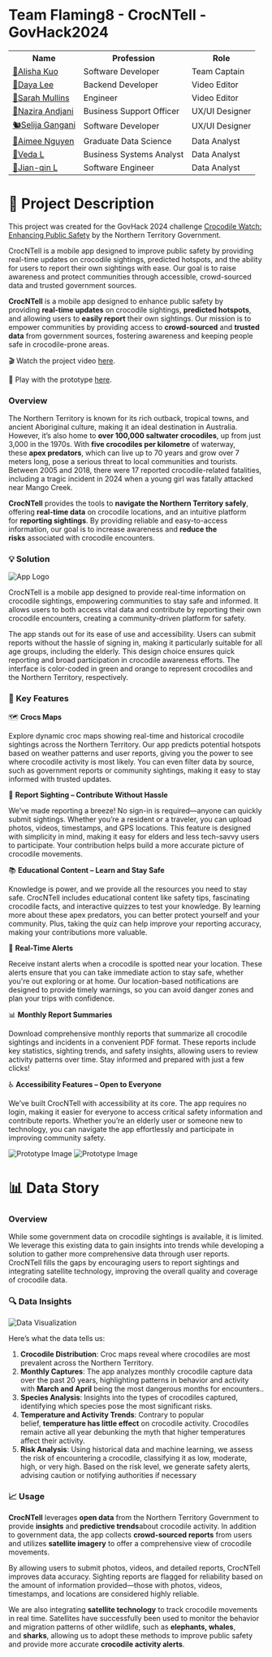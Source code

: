 # Team Flaming8 - CrocNTell - GovHack2024

<table>
  <tr>
    <th>Name</th>
    <th>Profession</th>
    <th>Role</th>
  </tr>
  <tr>
    <td><a href="https://www.linkedin.com/in/alisha-kuo/" target="_blank">🥐Alisha Kuo</a></td>
    <td>Software Developer</td>
    <td>Team Captain</td>
  </tr>
  <tr>
    <td><a href="https://www.linkedin.com/in/daya-lee-b462a2299/" target="_blank">🥊Daya Lee</a></td>
    <td>Backend Developer</td>
    <td>Video Editor</td>
  </tr>
  <tr>
    <td><a href="https://www.linkedin.com/in/sarah-mullins-b57910327/" target="_blank">🦦Sarah Mullins</a></td>
    <td>Engineer</td>
    <td>Video Editor</td>
  </tr>
  <tr>
    <td><a href="https://www.linkedin.com/in/casdjani/" target="_blank">🍵Nazira Andjani</a></td>
    <td>Business Support Officer</td>
    <td>UX/UI Designer</td>
  </tr>
  <tr>
    <td><a href="https://www.linkedin.com/in/selija-gangani/" target="_blank">🐿️Selija Gangani</a></td>
    <td>Software Developer</td>
    <td>UX/UI Designer</td>
  </tr>
  <tr>
    <td><a href="https://www.linkedin.com/in/aimee-nguyen-633955173/" target="_blank">🥑Aimee Nguyen</a></td>
    <td>Graduate Data Science</td>
    <td>Data Analyst</td>
  </tr>
  <tr>
    <td><a href="https://www.linkedin.com/in/vedalin/" target="_blank">🧋Veda L</a></td>
    <td>Business Systems Analyst</td>
    <td>Data Analyst</td>
  </tr>
  <tr>
    <td><a href="https://www.linkedin.com/in/jian-qin-liu/" target="_blank">📶Jian-qin L</a></td>
    <td>Software Engineer</td>
    <td>Data Analyst</td>
  </tr>
</table>


# 🐊 Project Description

This project was created for the GovHack 2024 challenge [Crocodile Watch: Enhancing Public Safety](https://hackerspace.govhack.org/challenges/crocodile_watch_enhancing_public_safety) by the Northern Territory Government.

CrocNTell is a mobile app designed to improve public safety by providing real-time updates on crocodile sightings, predicted hotspots, and the ability for users to report their own sightings with ease. Our goal is to raise awareness and protect communities through accessible, crowd-sourced data and trusted government sources.

**CrocNTell** is a mobile app designed to enhance public safety by providing **real-time updates** on crocodile sightings, **predicted hotspots**, and allowing users to **easily report** their own sightings. Our mission is to empower communities by providing access to **crowd-sourced** and **trusted data** from government sources, fostering awareness and keeping people safe in crocodile-prone areas.

🎬 Watch the project video [here](notion://www.notion.so/alishak/link).

📱 Play with the prototype [here](https://www.figma.com/proto/WXtBulMF9Ws6HPYayTiFeg/CrocSite?node-id=633-67&node-type=CANVAS&t=YVDw6JMPd2msPjrH-1&scaling=scale-down&content-scaling=fixed&page-id=1669%3A162202&starting-point-node-id=633%3A67&show-proto-sidebar=1).

### Overview

The Northern Territory is known for its rich outback, tropical towns, and ancient Aboriginal culture, making it an ideal destination in Australia. However, it’s also home to **over 100,000 saltwater crocodiles**, up from just 3,000 in the 1970s. With **five crocodiles per kilometre** of waterway, these **apex predators**, which can live up to 70 years and grow over 7 meters long, pose a serious threat to local communities and tourists. Between 2005 and 2018, there were 17 reported crocodile-related fatalities, including a tragic incident in 2024 when a young girl was fatally attacked near Mango Creek.

**CrocNTell** provides the tools to **navigate the Northern Territory safely**, offering **real-time data** on crocodile locations, and an intuitive platform for **reporting sightings**. By providing reliable and easy-to-access information, our goal is to increase awareness and **reduce the risks** associated with crocodile encounters.

### 💡 Solution
![App Logo](./images/logo/resized_logo.png)

CrocNTell is a mobile app designed to provide real-time information on crocodile sightings, empowering communities to stay safe and informed. It allows users to both access vital data and contribute by reporting their own crocodile encounters, creating a community-driven platform for safety.

The app stands out for its ease of use and accessibility. Users can submit reports without the hassle of signing in, making it particularly suitable for all age groups, including the elderly. This design choice ensures quick reporting and broad participation in crocodile awareness efforts. The interface is color-coded in green and orange to represent crocodiles and the Northern Territory, respectively.

### 🌟 Key Features

🗺️ **Crocs Maps**

Explore dynamic croc maps showing real-time and historical crocodile sightings across the Northern Territory. Our app predicts potential hotspots based on weather patterns and user reports, giving you the power to see where crocodile activity is most likely. You can even filter data by source, such as government reports or community sightings, making it easy to stay informed with trusted updates.

📸 **Report Sighting – Contribute Without Hassle**

We’ve made reporting a breeze! No sign-in is required—anyone can quickly submit sightings. Whether you’re a resident or a traveler, you can upload photos, videos, timestamps, and GPS locations. This feature is designed with simplicity in mind, making it easy for elders and less tech-savvy users to participate. Your contribution helps build a more accurate picture of crocodile movements.

📚 **Educational Content – Learn and Stay Safe**

Knowledge is power, and we provide all the resources you need to stay safe. CrocNTell includes educational content like safety tips, fascinating crocodile facts, and interactive quizzes to test your knowledge. By learning more about these apex predators, you can better protect yourself and your community. Plus, taking the quiz can help improve your reporting accuracy, making your contributions more valuable.

🚨 **Real-Time Alerts**

Receive instant alerts when a crocodile is spotted near your location. These alerts ensure that you can take immediate action to stay safe, whether you're out exploring or at home. Our location-based notifications are designed to provide timely warnings, so you can avoid danger zones and plan your trips with confidence.

📊 **Monthly Report Summaries**

Download comprehensive monthly reports that summarize all crocodile sightings and incidents in a convenient PDF format. These reports include key statistics, sighting trends, and safety insights, allowing users to review activity patterns over time. Stay informed and prepared with just a few clicks!

♿ **Accessibility Features – Open to Everyone**

We’ve built CrocNTell with accessibility at its core. The app requires no login, making it easier for everyone to access critical safety information and contribute reports. Whether you’re an elderly user or someone new to technology, you can navigate the app effortlessly and participate in improving community safety.

![Prototype Image](./images/prototype/proto1.png)
![Prototype Image](./images/prototype/proto2.png)

# 📊 Data Story

### Overview

While some government data on crocodile sightings is available, it is limited. We leverage this existing data to gain insights into trends while developing a solution to gather more comprehensive data through user reports. CrocNTell fills the gaps by encouraging users to report sightings and integrating satellite technology, improving the overall quality and coverage of crocodile data.

### 🔍 Data Insights

![Data Visualization](./images/data%20visualisation/data1.png)

Here’s what the data tells us:

1. **Crocodile Distribution**: Croc maps reveal where crocodiles are most prevalent across the Northern Territory.
2. **Monthly Captures**: The app analyzes monthly crocodile capture data over the past 20 years, highlighting patterns in behavior and activity with **March and April** being the most dangerous months for encounters..
3. **Species Analysis**: Insights into the types of crocodiles captured, identifying which species pose the most significant risks.
4. **Temperature and Activity Trends**: Contrary to popular belief, **temperature has little effect** on crocodile activity. Crocodiles remain active all year debunking the myth that higher temperatures affect their activity.
5. **Risk Analysis**: Using historical data and machine learning, we assess the risk of encountering a crocodile, classifying it as low, moderate, high, or very high. Based on the risk level, we generate safety alerts, advising caution or notifying authorities if necessary

### 📈 Usage

**CrocNTell** leverages **open data** from the Northern Territory Government to provide **insights** and **predictive trends**about crocodile activity. In addition to government data, the app collects **crowd-sourced reports** from users and utilizes **satellite imagery** to offer a comprehensive view of crocodile movements.

By allowing users to submit photos, videos, and detailed reports, CrocNTell improves data accuracy. Sighting reports are flagged for reliability based on the amount of information provided—those with photos, videos, timestamps, and locations are considered highly reliable.

We are also integrating **satellite technology** to track crocodile movements in real time. Satellites have successfully been used to monitor the behavior and migration patterns of other wildlife, such as **elephants, whales**, and **sharks**, allowing us to adopt these methods to improve public safety and provide more accurate **crocodile activity alerts**.
